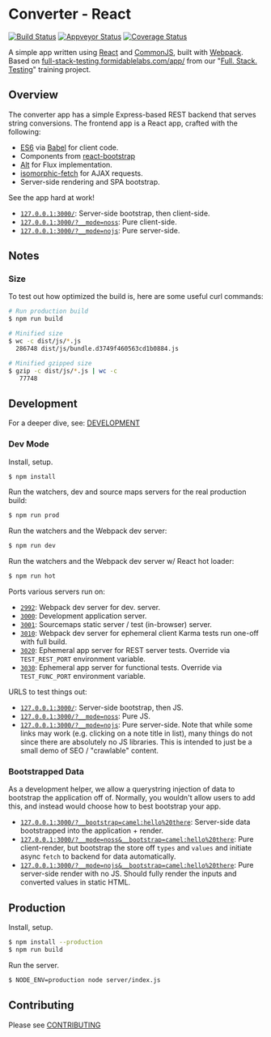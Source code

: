 Converter - React
=================

[![Build Status][trav_img]][trav_site]
[![Appveyor Status][av_img]][av_site]
[![Coverage Status][cov_img]][cov_site]

A simple app written using [React][react] and [CommonJS][cjs], built with
[Webpack][webpack]. Based on
[full-stack-testing.formidablelabs.com/app/](http://full-stack-testing.formidablelabs.com/app/)
from our "[Full. Stack. Testing](http://full-stack-testing.formidablelabs.com/)"
training project.

## Overview

The converter app has a simple Express-based REST backend that serves string
conversions. The frontend app is a React app, crafted with the following:

* [ES6](https://kangax.github.io/compat-table/es6/) via
  [Babel](https://babeljs.io/) for client code.
* Components from [react-bootstrap](http://react-bootstrap.github.io/)
* [Alt](http://alt.js.org/) for Flux implementation.
* [isomorphic-fetch](https://github.com/matthew-andrews/isomorphic-fetch) for
  AJAX requests.
* Server-side rendering and SPA bootstrap.

See the app hard at work!

* [`127.0.0.1:3000/`](http://127.0.0.1:3000/): Server-side bootstrap, then client-side.
* [`127.0.0.1:3000/?__mode=noss`](http://127.0.0.1:3000/?__mode=noss): Pure client-side.
* [`127.0.0.1:3000/?__mode=nojs`](http://127.0.0.1:3000/?__mode=nojs): Pure server-side.

## Notes

### Size

To test out how optimized the build is, here are some useful curl commands:

```sh
# Run production build
$ npm run build

# Minified size
$ wc -c dist/js/*.js
  286748 dist/js/bundle.d3749f460563cd1b0884.js

# Minified gzipped size
$ gzip -c dist/js/*.js | wc -c
   77748
```

## Development

For a deeper dive, see: [DEVELOPMENT](DEVELOPMENT.md)

### Dev Mode

Install, setup.

```sh
$ npm install
```

Run the watchers, dev and source maps servers for the real production build:

```sh
$ npm run prod
```

Run the watchers and the Webpack dev server:

```sh
$ npm run dev
```

Run the watchers and the Webpack dev server w/ React hot loader:

```sh
$ npm run hot
```

Ports various servers run on:

* [`2992`](http://127.0.0.1:2992/): Webpack dev server for dev. server.
* [`3000`](http://127.0.0.1:3000/): Development application server.
* [`3001`](http://127.0.0.1:3001/): Sourcemaps static server / test (in-browser) server.
* [`3010`](http://127.0.0.1:3010/): Webpack dev server for ephemeral client
  Karma tests run one-off with full build.
* [`3020`](http://127.0.0.1:3020/): Ephemeral app server for REST server tests.
  Override via `TEST_REST_PORT` environment variable.
* [`3030`](http://127.0.0.1:3030/): Ephemeral app server for functional tests.
  Override via `TEST_FUNC_PORT` environment variable.

URLS to test things out:

* [`127.0.0.1:3000/`](http://127.0.0.1:3000/): Server-side bootstrap, then JS.
* [`127.0.0.1:3000/?__mode=noss`](http://127.0.0.1:3000/?__mode=noss): Pure JS.
* [`127.0.0.1:3000/?__mode=nojs`](http://127.0.0.1:3000/?__mode=nojs): Pure
  server-side. Note that while some links may work (e.g. clicking on a note
  title in list), many things do not since there are absolutely no JS libraries.
  This is intended to just be a small demo of SEO / "crawlable" content.

### Bootstrapped Data

As a development helper, we allow a querystring injection of data to bootstrap
the application off of. Normally, you wouldn't allow users to add this, and
instead would choose how to best bootstrap your app.

* [`127.0.0.1:3000/?__bootstrap=camel:hello%20there`](http://127.0.0.1:3000/?__bootstrap=camel:hello%20there):
  Server-side data bootstrapped into the application + render.
* [`127.0.0.1:3000/?__mode=noss&__bootstrap=camel:hello%20there`](http://127.0.0.1:3000/?__mode=noss&__bootstrap=camel:hello%20there):
  Pure client-render, but bootstrap the store off `types` and `values` and
  initiate async `fetch` to backend for data automatically.
* [`127.0.0.1:3000/?__mode=nojs&__bootstrap=camel:hello%20there`](http://127.0.0.1:3000/?__mode=nojs&__bootstrap=camel:hello%20there):
  Pure server-side render with no JS. Should fully render the inputs and
  converted values in static HTML.

## Production

Install, setup.

```sh
$ npm install --production
$ npm run build
```

Run the server.

```sh
$ NODE_ENV=production node server/index.js
```

## Contributing

Please see [CONTRIBUTING](CONTRIBUTING.md)

[trav]: https://travis-ci.org/
[trav_img]: https://api.travis-ci.org/FormidableLabs/converter-react.svg
[trav_site]: https://travis-ci.org/FormidableLabs/converter-react
[av]: https://ci.appveyor.com/
[av_img]: https://ci.appveyor.com/api/projects/status/31hevq3yixwib0xg?svg=true
[av_site]: https://ci.appveyor.com/project/ryan-roemer/converter-react
[cov]: https://coveralls.io
[cov_img]: https://img.shields.io/coveralls/FormidableLabs/converter-react.svg
[cov_site]: https://coveralls.io/r/FormidableLabs/converter-react

[react]: http://facebook.github.io/react/
[cjs]: http://wiki.commonjs.org/wiki/CommonJS
[webpack]: http://webpack.github.io/
